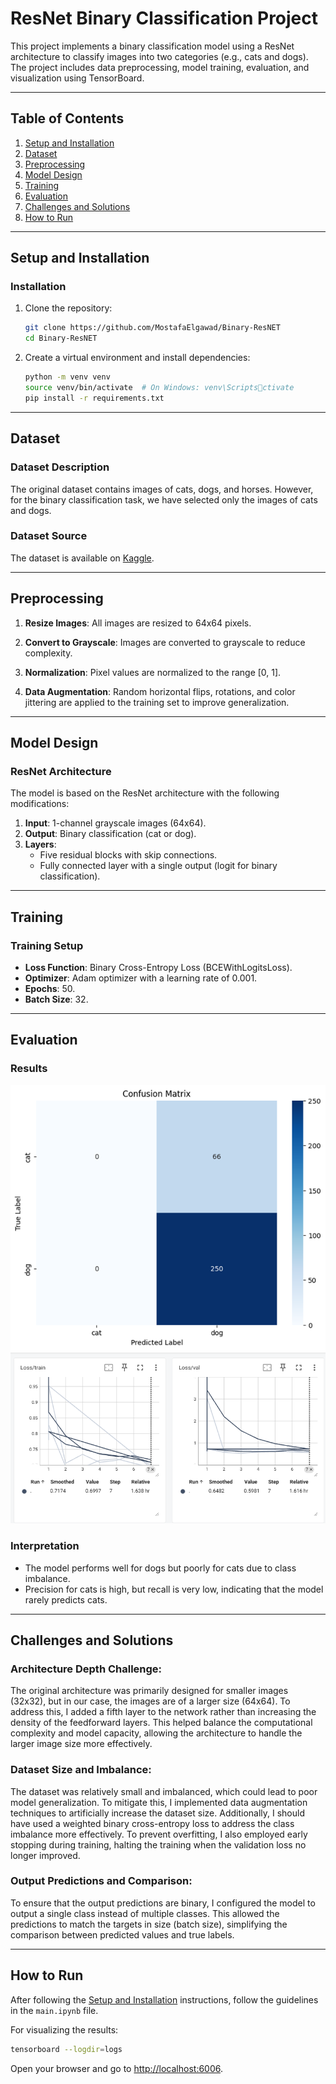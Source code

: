 
# **ResNet Binary Classification Project**

This project implements a binary classification model using a ResNet architecture to classify images into two categories (e.g., cats and dogs). The project includes data preprocessing, model training, evaluation, and visualization using TensorBoard.

---

## **Table of Contents**
1. [Setup and Installation](#setup-and-installation)
2. [Dataset](#dataset)
3. [Preprocessing](#preprocessing)
4. [Model Design](#model-design)
5. [Training](#training)
6. [Evaluation](#evaluation)
7. [Challenges and Solutions](#challenges-and-solutions)
8. [How to Run](#how-to-run)

---

## **Setup and Installation** <a name="setup-and-installation"></a>
### **Installation**
1. Clone the repository:
   ```bash
   git clone https://github.com/MostafaElgawad/Binary-ResNET
   cd Binary-ResNET
   ```

2. Create a virtual environment and install dependencies:
    ```bash
    python -m venv venv
    source venv/bin/activate  # On Windows: venv\Scriptsctivate
    pip install -r requirements.txt
    ```

---

## **Dataset** <a name="dataset"></a>
### **Dataset Description**
The original dataset contains images of cats, dogs, and horses. However, for the binary classification task, we have selected only the images of cats and dogs.

### **Dataset Source**
The dataset is available on [Kaggle](https://www.kaggle.com/datasets/arifmia/animal/data).

---

## **Preprocessing** <a name="preprocessing"></a>
1. **Resize Images**: All images are resized to 64x64 pixels.

2. **Convert to Grayscale**: Images are converted to grayscale to reduce complexity.

3. **Normalization**: Pixel values are normalized to the range [0, 1].

4. **Data Augmentation**: Random horizontal flips, rotations, and color jittering are applied to the training set to improve generalization.

---

## **Model Design** <a name="model-design"></a>
### **ResNet Architecture**
The model is based on the ResNet architecture with the following modifications:
    
1. **Input**: 1-channel grayscale images (64x64).
2. **Output**: Binary classification (cat or dog).
3. **Layers**:
    * Five residual blocks with skip connections.
    * Fully connected layer with a single output (logit for binary classification).
    
---

## **Training** <a name="training"></a>
### **Training Setup**
* **Loss Function**: Binary Cross-Entropy Loss (BCEWithLogitsLoss).
* **Optimizer**: Adam optimizer with a learning rate of 0.001.
* **Epochs**: 50.
* **Batch Size**: 32.

---

## **Evaluation** <a name="evaluation"></a>
### **Results**
![Confusion-matrix](confusion%20matrix.png)
![TrainVs.Eval](Tensoboard.png)
### **Interpretation**
* The model performs well for dogs but poorly for cats due to class imbalance.
* Precision for cats is high, but recall is very low, indicating that the model rarely predicts cats.

---

## **Challenges and Solutions** <a name="challenges-and-solutions"></a>
### **Architecture Depth Challenge**:
The original architecture was primarily designed for smaller images (32x32), but in our case, the images are of a larger size (64x64). To address this, I added a fifth layer to the network rather than increasing the density of the feedforward layers. This helped balance the computational complexity and model capacity, allowing the architecture to handle the larger image size more effectively.
    
### **Dataset Size and Imbalance**:
The dataset was relatively small and imbalanced, which could lead to poor model generalization. To mitigate this, I implemented data augmentation techniques to artificially increase the dataset size. Additionally, I should have used a weighted binary cross-entropy loss to address the class imbalance more effectively. To prevent overfitting, I also employed early stopping during training, halting the training when the validation loss no longer improved.

### **Output Predictions and Comparison**:
To ensure that the output predictions are binary, I configured the model to output a single class instead of multiple classes. This allowed the predictions to match the targets in size (batch size), simplifying the comparison between predicted values and true labels.

---

## **How to Run**
After following the [Setup and Installation](#setup-and-installation) instructions, follow the guidelines in the `main.ipynb` file.

For visualizing the results:
   ```bash
   tensorboard --logdir=logs
   ```
Open your browser and go to [http://localhost:6006](http://localhost:6006).
